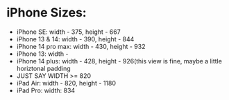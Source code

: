 
# iPhone Sizes:
- iPhone SE: width - 375, height - 667
- iPhone 13 & 14: width - 390, height - 844
- iPhone 14 pro max: width - 430, height - 932
- iPhone 13: width -
- iPhone 14 plus: width - 428, height - 926(this view is fine, maybe a little horiztonal padding
- JUST SAY WIDTH >= 820
- iPad Air: width - 820, height - 1180
- iPad Pro: width: 834
